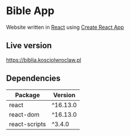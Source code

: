 # Bible App

Website written in [React](https://github.com/facebook/react) using [Create React App](https://github.com/facebook/create-react-app)

## Live version

https://biblia.kosciolwroclaw.pl

## Dependencies

Package | Version
--- | ---
react | ^16.13.0
react-dom | ^16.13.0
react-scripts | ^3.4.0
